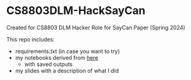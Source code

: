 # CS8803DLM-HackSayCan
Created for CS8803 DLM Hacker Role for SayCan Paper (Spring 2024)

This repo includes:
- requirements.txt (in case you want to try)
- my notebooks derived from [here](https://github.com/google-research/google-research/tree/master/saycan)
  - with saved outputs
- my slides with a description of what I did
